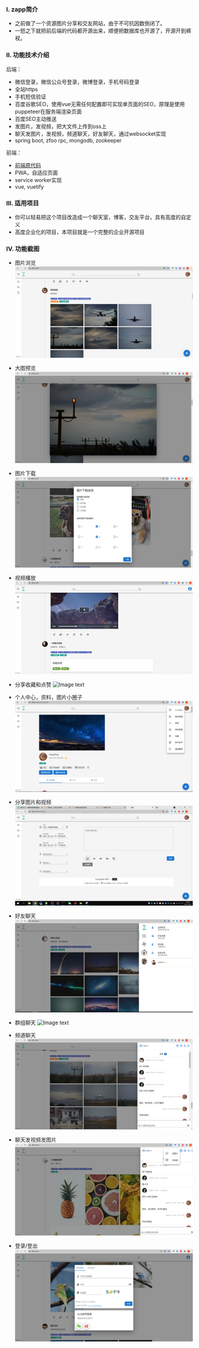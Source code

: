 ### Ⅰ. zapp简介

- 之前做了一个资源图片分享和交友网站，由于不可抗因数倒闭了。
- 一怒之下就把前后端的代码都开源出来，顺便把数据库也开源了，开源开到裤衩。

### Ⅱ. 功能技术介绍

后端：

- 微信登录，微信公众号登录，微博登录，手机号码登录
- 全站https
- 手机短信验证
- 百度谷歌SEO，使用vue无需任何配置即可实现单页面的SEO，原理是使用puppeteer在服务端渲染页面
- 百度SEO主动推送
- 发图片，发视频，把大文件上传到oss上
- 聊天发图片，发视频，频道聊天，好友聊天，通过websocket实现
- spring boot, zfoo rpc, mongodb, zookeeper

前端：

- [前端原代码](https://github.com/zfoo-project/zapp-web)
- PWA，自适应页面
- service worker实现
- vue, vuetify

### Ⅲ. 适用项目

- 你可以轻易把这个项目改造成一个聊天室，博客，交友平台，具有高度的自定义
- 高度企业化的项目，本项目就是一个完整的企业开源项目

### Ⅳ. 功能截图

- 图片浏览
  ![Image text](seo-puppeteer/img/home.png)

- 大图预览
  ![Image text](seo-puppeteer/img/home1.png)

- 图片下载
  ![Image text](seo-puppeteer/img/home2.png)

- 视频播放
  ![Image text](seo-puppeteer/img/home3.png)

- 分享收藏和点赞
  ![Image text](seo-puppeteer/img/home4.png)

- 个人中心，资料，图片小圈子
  ![Image text](seo-puppeteer/img/home5.png)

- 分享图片和视频
  ![Image text](seo-puppeteer/img/home6.png)

- 好友聊天
  ![Image text](seo-puppeteer/img/home7.png)

- 群组聊天
  ![Image text](seo-puppeteer/img/home8.png)

- 频道聊天
  ![Image text](seo-puppeteer/img/home9.png)

- 聊天发视频发图片
  ![Image text](seo-puppeteer/img/home10.png)

- 登录/登出
  ![Image text](seo-puppeteer/img/home11.png)
